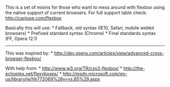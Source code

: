 This is a set of mixins for those who want to mess
around with flexbox using the native support of current
browsers. For full support table check: http://caniuse.com/flexbox

Basically this will use:
	* Fallback, old syntax (IE10, Safari, mobile webkit browsers)
	* Prefixed standard syntax (Chrome)
	* Final standards syntax (FF, Opera 12.1)

------------------------
This was inspired by: 
	* http://dev.opera.com/articles/view/advanced-cross-browser-flexbox/
	
With help from: 
	* http://www.w3.org/TR/css3-flexbox/
	* http://the-echoplex.net/flexyboxes/
	* http://msdn.microsoft.com/en-us/library/ie/hh772069%28v=vs.85%29.aspx
